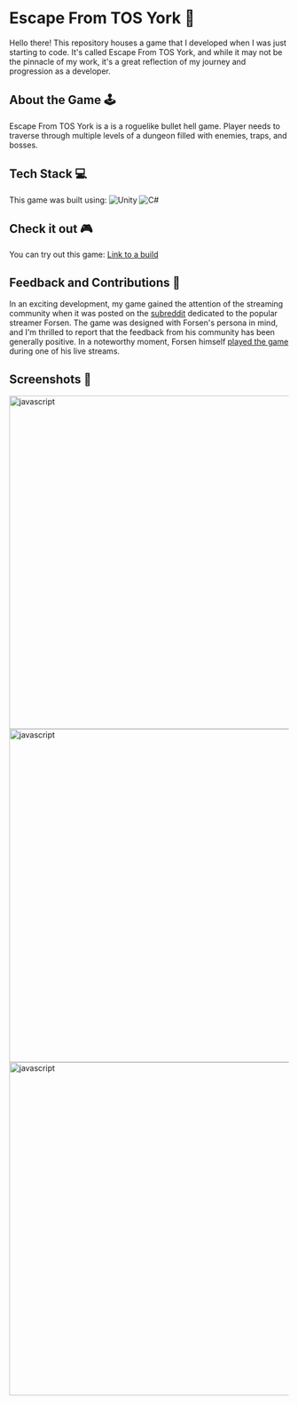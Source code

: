 # Escape From TOS York 👾

Hello there! This repository houses a game that I developed when I was just starting to code. It's called Escape From TOS York, and while it may not be the pinnacle of my work, it's a great reflection of my journey and progression as a developer.

## About the Game 🕹️

Escape From TOS York is a is a roguelike bullet hell game. Player needs to traverse through multiple levels of a dungeon filled with enemies, traps, and bosses.

## Tech Stack 💻

This game was built using:
![Unity](https://img.shields.io/badge/-Unity-000000?logo=Unity&logoColor=white)
![C#](https://img.shields.io/badge/-CSharp-239120?logo=C-Sharp&logoColor=white)

## Check it out 🎮

You can try out this game: [Link to a build](https://drive.google.com/file/d/1V_3Z20duY0YtrGZ_hN5Ypwg2TDMDL7I2/view)

## Feedback and Contributions 👾
In an exciting development, my game gained the attention of the streaming community when it was posted on the [subreddit](https://www.reddit.com/r/forsen/comments/hjan6l/new_lidl_forsen_game_escape_from_tos_york/) dedicated to the popular streamer Forsen. The game was designed with Forsen's persona in mind, and I'm thrilled to report that the feedback from his community has been generally positive. In a noteworthy moment, Forsen himself [played the game](https://youtu.be/69419sZ62Lk) during one of his live streams.


## Screenshots 📸
<img src="https://i.imgur.com/gpJkGyL.png" width="600" alt="javascript"/>
<img src="https://i.imgur.com/0yBcVde.png" width="600" alt="javascript"/>
<img src="https://i.imgur.com/jKxsDvd.png" width="600" alt="javascript"/>
